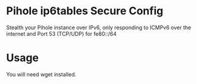 # Pihole ip6tables Secure Config
Stealth your Pihole instance over IPv6, only responding to ICMPv6 over the internet and Port 53 (TCP/UDP) for fe80::/64

# Usage
You will need wget installed.
